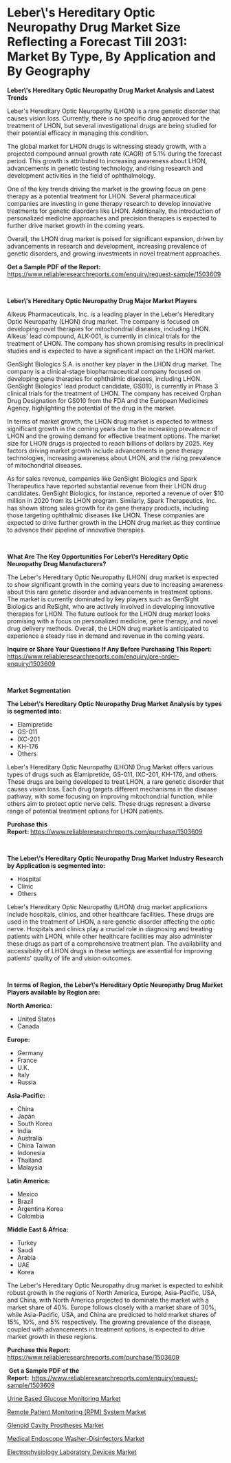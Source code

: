 <p><h1>Leber\'s Hereditary Optic Neuropathy Drug Market Size Reflecting a Forecast Till 2031: Market By Type, By Application and By Geography</h1></p><p><strong>Leber\'s Hereditary Optic Neuropathy Drug Market Analysis and Latest Trends</strong></p>
<p><p>Leber's Hereditary Optic Neuropathy (LHON) is a rare genetic disorder that causes vision loss. Currently, there is no specific drug approved for the treatment of LHON, but several investigational drugs are being studied for their potential efficacy in managing this condition.</p><p>The global market for LHON drugs is witnessing steady growth, with a projected compound annual growth rate (CAGR) of 5.1% during the forecast period. This growth is attributed to increasing awareness about LHON, advancements in genetic testing technology, and rising research and development activities in the field of ophthalmology.</p><p>One of the key trends driving the market is the growing focus on gene therapy as a potential treatment for LHON. Several pharmaceutical companies are investing in gene therapy research to develop innovative treatments for genetic disorders like LHON. Additionally, the introduction of personalized medicine approaches and precision therapies is expected to further drive market growth in the coming years.</p><p>Overall, the LHON drug market is poised for significant expansion, driven by advancements in research and development, increasing prevalence of genetic disorders, and growing investments in novel treatment approaches.</p></p>
<p><strong>Get a Sample PDF of the Report:&nbsp;</strong> <a href="https://www.reliableresearchreports.com/enquiry/request-sample/1503609">https://www.reliableresearchreports.com/enquiry/request-sample/1503609</a></p>
<p>&nbsp;</p>
<p><strong>Leber\'s Hereditary Optic Neuropathy Drug Major Market Players</strong></p>
<p><p>Alkeus Pharmaceuticals, Inc. is a leading player in the Leber's Hereditary Optic Neuropathy (LHON) drug market. The company is focused on developing novel therapies for mitochondrial diseases, including LHON. Alkeus' lead compound, ALK-001, is currently in clinical trials for the treatment of LHON. The company has shown promising results in preclinical studies and is expected to have a significant impact on the LHON market.</p><p>GenSight Biologics S.A. is another key player in the LHON drug market. The company is a clinical-stage biopharmaceutical company focused on developing gene therapies for ophthalmic diseases, including LHON. GenSight Biologics' lead product candidate, GS010, is currently in Phase 3 clinical trials for the treatment of LHON. The company has received Orphan Drug Designation for GS010 from the FDA and the European Medicines Agency, highlighting the potential of the drug in the market.</p><p>In terms of market growth, the LHON drug market is expected to witness significant growth in the coming years due to the increasing prevalence of LHON and the growing demand for effective treatment options. The market size for LHON drugs is projected to reach billions of dollars by 2025. Key factors driving market growth include advancements in gene therapy technologies, increasing awareness about LHON, and the rising prevalence of mitochondrial diseases.</p><p>As for sales revenue, companies like GenSight Biologics and Spark Therapeutics have reported substantial revenue from their LHON drug candidates. GenSight Biologics, for instance, reported a revenue of over $10 million in 2020 from its LHON program. Similarly, Spark Therapeutics, Inc. has shown strong sales growth for its gene therapy products, including those targeting ophthalmic diseases like LHON. These companies are expected to drive further growth in the LHON drug market as they continue to advance their pipeline of innovative therapies.</p></p>
<p>&nbsp;</p>
<p><strong>What Are The Key Opportunities For Leber\'s Hereditary Optic Neuropathy Drug Manufacturers?</strong></p>
<p><p>The Leber's Hereditary Optic Neuropathy (LHON) drug market is expected to show significant growth in the coming years due to increasing awareness about this rare genetic disorder and advancements in treatment options. The market is currently dominated by key players such as GenSight Biologics and ReSight, who are actively involved in developing innovative therapies for LHON. The future outlook for the LHON drug market looks promising with a focus on personalized medicine, gene therapy, and novel drug delivery methods. Overall, the LHON drug market is anticipated to experience a steady rise in demand and revenue in the coming years.</p></p>
<p><strong>Inquire or Share Your Questions If Any Before Purchasing This Report:</strong> <a href="https://www.reliableresearchreports.com/enquiry/pre-order-enquiry/1503609">https://www.reliableresearchreports.com/enquiry/pre-order-enquiry/1503609</a></p>
<p>&nbsp;</p>
<p><strong>Market Segmentation</strong></p>
<p><strong>The Leber\'s Hereditary Optic Neuropathy Drug Market Analysis by types is segmented into:</strong></p>
<p><ul><li>Elamipretide</li><li>GS-011</li><li>IXC-201</li><li>KH-176</li><li>Others</li></ul></p>
<p><p>Leber's Hereditary Optic Neuropathy (LHON) Drug Market offers various types of drugs such as Elamipretide, GS-011, IXC-201, KH-176, and others. These drugs are being developed to treat LHON, a rare genetic disorder that causes vision loss. Each drug targets different mechanisms in the disease pathway, with some focusing on improving mitochondrial function, while others aim to protect optic nerve cells. These drugs represent a diverse range of potential treatment options for LHON patients.</p></p>
<p><strong>Purchase this Report:&nbsp;</strong><a href="https://www.reliableresearchreports.com/purchase/1503609">https://www.reliableresearchreports.com/purchase/1503609</a></p>
<p>&nbsp;</p>
<p><strong>The Leber\'s Hereditary Optic Neuropathy Drug Market Industry Research by Application is segmented into:</strong></p>
<p><ul><li>Hospital</li><li>Clinic</li><li>Others</li></ul></p>
<p><p>Leber's Hereditary Optic Neuropathy (LHON) drug market applications include hospitals, clinics, and other healthcare facilities. These drugs are used in the treatment of LHON, a rare genetic disorder affecting the optic nerve. Hospitals and clinics play a crucial role in diagnosing and treating patients with LHON, while other healthcare facilities may also administer these drugs as part of a comprehensive treatment plan. The availability and accessibility of LHON drugs in these settings are essential for improving patients' quality of life and vision outcomes.</p></p>
<p>&nbsp;</p>
<p><strong>In terms of Region, the Leber\'s Hereditary Optic Neuropathy Drug Market Players available by Region are:</strong></p>
<p>
    <p> <strong> North America: </strong>
        <ul>
            <li>United States</li>
            <li>Canada</li>
        </ul>
        </p> 
    <p> <strong> Europe: </strong>
        <ul>
            <li>Germany</li>
            <li>France</li>
            <li>U.K.</li>
            <li>Italy</li>
            <li>Russia</li>
        </ul>
        </p> 
    <p> <strong> Asia-Pacific: </strong>
        <ul>
            <li>China</li>
            <li>Japan</li>
            <li>South Korea</li>
            <li>India</li>
            <li>Australia</li>
            <li>China Taiwan</li>
            <li>Indonesia</li>
            <li>Thailand</li>
            <li>Malaysia</li>
        </ul>
        </p> 
    <p> <strong> Latin America: </strong>
        <ul>
            <li>Mexico</li>
            <li>Brazil</li>
            <li>Argentina Korea</li>
            <li>Colombia</li>
        </ul>
        </p> 
    <p> <strong> Middle East & Africa: </strong>
        <ul>
            <li>Turkey</li>
            <li>Saudi</li>
            <li>Arabia</li>
            <li>UAE</li>
            <li>Korea</li>
        </ul>
    </p>
    </p>
<p><p>The Leber's Hereditary Optic Neuropathy drug market is expected to exhibit robust growth in the regions of North America, Europe, Asia-Pacific, USA, and China, with North America projected to dominate the market with a market share of 40%. Europe follows closely with a market share of 30%, while Asia-Pacific, USA, and China are predicted to hold market shares of 15%, 10%, and 5% respectively. The growing prevalence of the disease, coupled with advancements in treatment options, is expected to drive market growth in these regions.</p></p>
<p><strong>Purchase this Report: </strong><a href="https://www.reliableresearchreports.com/purchase/1503609">https://www.reliableresearchreports.com/purchase/1503609</a></p>
<p>&nbsp;<strong>Get a Sample PDF of the Report:&nbsp;&nbsp;</strong><a href="https://www.reliableresearchreports.com/enquiry/request-sample/1503609">https://www.reliableresearchreports.com/enquiry/request-sample/1503609</a></p>
<p><strong></strong></p>
<p><p><a href="https://medium.com/@lacyquitzon/urine-based-glucose-monitoring-nbsp-market-focuses-on-market-share-size-and-projected-forecast-610d0ed5d511">Urine Based Glucose Monitoring Market</a></p><p><a href="https://medium.com/@lacyquitzon/remote-patient-monitoring-rpm-system-market-comprehensive-assessment-by-type-application-and-247e977cf61f">Remote Patient Monitoring (RPM) System Market</a></p><p><a href="https://medium.com/@caleighhane2777/glenoid-cavity-prostheses-market-the-key-to-successful-business-strategy-forecast-till-2031-e528548edc62">Glenoid Cavity Prostheses Market</a></p><p><a href="https://medium.com/@kennethjensen27/medical-endoscope-washer-disinfectors-market-size-cagr-trends-2024-2030-5feb95c14212">Medical Endoscope Washer-Disinfectors Market</a></p><p><a href="https://medium.com/@kennethjensen27/electrophysiology-laboratory-devices-market-insights-into-market-cagr-market-trends-and-growth-345d2f12e1aa">Electrophysiology Laboratory Devices Market</a></p></p>